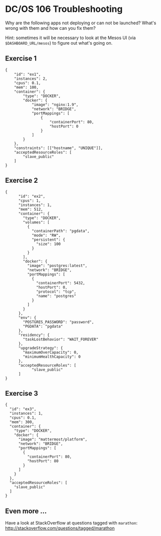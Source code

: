 # DC/OS 106 Troubleshooting 

Why are the following apps not deploying or can not be launched? What's wrong with them and how can you fix them?

Hint: sometimes it will be necessary to look at the Mesos UI (via `$DASHBOARD_URL/mesos`) to figure out what's going on.

## Exercise 1

    {
        "id": "ex1",
        "instances": 2,
        "cpus": 0.1,
        "mem": 100,
        "container": {
            "type": "DOCKER",
            "docker": {
                "image": "nginx:1.9",
                "network": "BRIDGE",
                "portMappings": [
                    {
                        "containerPort": 80,
                        "hostPort": 0
                    }
                ]
            }
        },
        "constraints": [["hostname", "UNIQUE"]],
        "acceptedResourceRoles": [
            "slave_public"
        ]
    }

## Exercise 2

    {
          "id": "ex2",
          "cpus": 1,
          "instances": 1,
          "mem": 512,
          "container": {
            "type": "DOCKER",
            "volumes": [
              {
                "containerPath": "pgdata",
                "mode": "RW",
                "persistent": {
                  "size": 100
                }
              }
            ],
            "docker": {
              "image": "postgres:latest",
              "network": "BRIDGE",
              "portMappings": [
                {
                  "containerPort": 5432,
                  "hostPort": 0,
                  "protocol": "tcp",
                  "name": "postgres"
                }
              ]
            }
          },
          "env": {
            "POSTGRES_PASSWORD": "password",
            "PGDATA": "pgdata"
          },
          "residency": {
            "taskLostBehavior": "WAIT_FOREVER"
          },
          "upgradeStrategy": {
            "maximumOverCapacity": 0,
            "minimumHealthCapacity": 0
          },
          "acceptedResourceRoles": [
                "slave_public"
          ]
    }

## Exercise 3


    {
      "id": "ex3",
      "instances": 1,
      "cpus": 0.1,
      "mem": 300,
      "container": {
        "type": "DOCKER",
        "docker": {
          "image": "mattermost/platform",
          "network": "BRIDGE",
          "portMappings": [
            {
              "containerPort": 80,
              "hostPort": 80
            }
          ]
        }
      },
      "acceptedResourceRoles": [
        "slave_public"
      ]
    }

## Even more …

Have a look at StackOverflow at questions tagged with `marathon`: http://stackoverflow.com/questions/tagged/marathon



